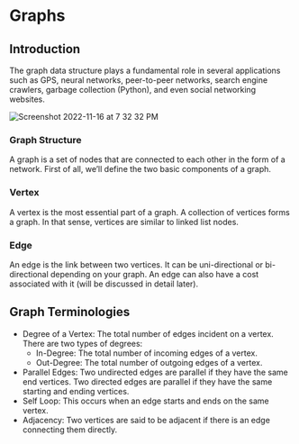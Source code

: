 # Graphs

## Introduction
The graph data structure plays a fundamental role in several applications such as GPS, neural networks, peer-to-peer networks, search engine crawlers, garbage collection (Python), and even social networking websites.

![Screenshot 2022-11-16 at 7 32 32 PM](https://user-images.githubusercontent.com/22169012/202200917-11cbf05e-d4ba-49b7-b249-5065e1ffbc7f.png)

### Graph Structure
A graph is a set of nodes that are connected to each other in the form of a network. First of all, we’ll define the two basic components of a graph.

### Vertex
A vertex is the most essential part of a graph. A collection of vertices forms a graph. In that sense, vertices are similar to linked list nodes.

### Edge
An edge is the link between two vertices. It can be uni-directional or bi-directional depending on your graph. An edge can also have a cost associated with it (will be discussed in detail later).

## Graph Terminologies
- Degree of a Vertex: The total number of edges incident on a vertex. There are two types of degrees:
  - In-Degree: The total number of incoming edges of a vertex.
  - Out-Degree: The total number of outgoing edges of a vertex.
- Parallel Edges: Two undirected edges are parallel if they have the same end vertices. Two directed edges are parallel if they have the same starting and ending vertices.
- Self Loop: This occurs when an edge starts and ends on the same vertex.
- Adjacency: Two vertices are said to be adjacent if there is an edge connecting them directly.
